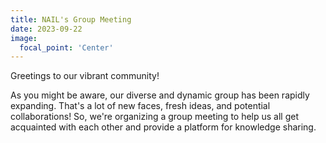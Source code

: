 ```yaml
---
title: NAIL's Group Meeting
date: 2023-09-22
image:
  focal_point: 'Center'
---
```


Greetings to our vibrant community!

As you might be aware, our diverse and dynamic group has been rapidly expanding. That's a lot of new faces, fresh ideas, and potential collaborations! So, we're organizing a group meeting to help us all get acquainted with each other and provide a platform for knowledge sharing.
